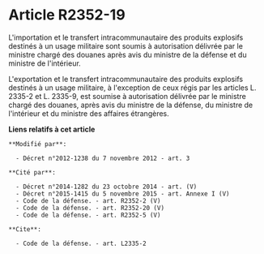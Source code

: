 # Article R2352-19

L'importation et le transfert intracommunautaire des produits explosifs destinés à un usage militaire sont soumis à
autorisation délivrée par le ministre chargé des douanes après avis du ministre de la défense et du ministre de l'intérieur. 

L'exportation et le transfert intracommunautaire des produits explosifs destinés à un usage militaire, à l'exception de ceux
régis par les articles L. 2335-2 et L. 2335-9, est soumise à autorisation délivrée par le ministre chargé des douanes, après
avis du ministre de la défense, du ministre de l'intérieur et du ministre des affaires étrangères.

**Liens relatifs à cet article**

	**Modifié par**:

	  - Décret n°2012-1238 du 7 novembre 2012 - art. 3

	**Cité par**:

	  - Décret n°2014-1282 du 23 octobre 2014 - art. (V)
	  - Décret n°2015-1415 du 5 novembre 2015 - art. Annexe I (V)
	  - Code de la défense. - art. R2352-2 (V)
	  - Code de la défense. - art. R2352-20 (V)
	  - Code de la défense. - art. R2352-5 (V)

	**Cite**:

	  - Code de la défense. - art. L2335-2
